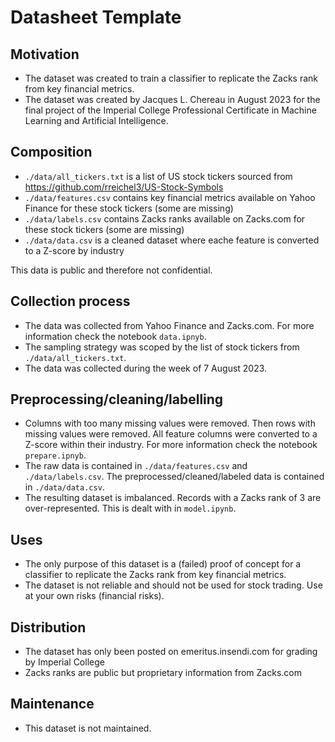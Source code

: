 # Datasheet Template

## Motivation

- The dataset was created to train a classifier to replicate the Zacks rank from key financial metrics. 
- The dataset was created by Jacques L. Chereau in August 2023 for the final project of the Imperial College Professional Certificate in Machine Learning and Artificial Intelligence.
 
## Composition

- `./data/all_tickers.txt` is a list of US stock tickers sourced from https://github.com/rreichel3/US-Stock-Symbols
- `./data/features.csv` contains key financial metrics available on Yahoo Finance for these stock tickers (some are missing)
- `./data/labels.csv` contains Zacks ranks available on Zacks.com for these stock tickers (some are missing)
- `./data/data.csv` is a cleaned dataset where eache feature is converted to a Z-score by industry

This data is public and therefore not confidential.

## Collection process

- The data was collected from Yahoo Finance and Zacks.com. For more information check the notebook `data.ipnyb`.
- The sampling strategy was scoped by the list of stock tickers from `./data/all_tickers.txt`.
- The data was collected during the week of 7 August 2023.

## Preprocessing/cleaning/labelling

- Columns with too many missing values were removed. Then rows with missing values were removed. All feature columns were converted to a Z-score within their industry. For more information check the notebook `prepare.ipnyb`.
- The raw data is contained in `./data/features.csv` and `./data/labels.csv`. The preprocessed/cleaned/labeled data is contained in `./data/data.csv`.
- The resulting dataset is imbalanced. Records with a Zacks rank of 3 are over-represented. This is dealt with in `model.ipynb`.
 
## Uses

- The only purpose of this dataset is a (failed) proof of concept for a classifier to replicate the Zacks rank from key financial metrics. 
- The dataset is not reliable and should not be used for stock trading. Use at your own risks (financial risks).

## Distribution

- The dataset has only been posted on emeritus.insendi.com for grading by Imperial College
- Zacks ranks are public but proprietary information from Zacks.com

## Maintenance

- This dataset is not maintained.

